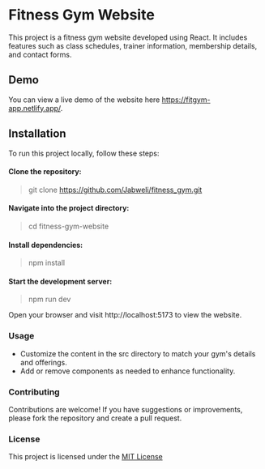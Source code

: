 # Fitness Gym Website
This project is a fitness gym website developed using React. It includes features such as class schedules, trainer information, membership details, and contact forms.

## Demo
You can view a live demo of the website here https://fitgym-app.netlify.app/.


## Installation
To run this project locally, follow these steps:

#### Clone the repository:
> git clone https://github.com/Jabweli/fitness_gym.git


#### Navigate into the project directory:
> cd fitness-gym-website

#### Install dependencies:
> npm install

#### Start the development server:
> npm run dev

Open your browser and visit http://localhost:5173 to view the website.

### Usage
- Customize the content in the src directory to match your gym's details and offerings.
- Add or remove components as needed to enhance functionality.
  
### Contributing
Contributions are welcome! If you have suggestions or improvements, please fork the repository and create a pull request.

### License
This project is licensed under the [MIT License](https://opensource.org/licenses/MIT)
